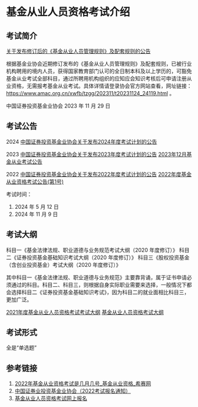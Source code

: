 # 基金从业人员资格考试介绍


## 考试简介

[关于发布修订后的《基金从业人员管理规则》及配套规则的公告](https://www.amac.org.cn/xwfb/tzgg/202311/t20231124_24119.html)

根据基金业协会近期修订发布的《基金从业人员管理规则》及配套规则，已被行业机构聘用的境内人员，获得国家教育部门认可的全日制本科及以上学历的，可豁免基金从业考试全部科目，通过所聘用机构组织的应知应会知识考核后可申请注册从业资格，无需报考基金从业考试。具体详情请登录协会官方网站查看，网址链接： https://www.amac.org.cn/xwfb/tzgg/202311/t20231124_24119.html 。

中国证券投资基金业协会
2023 年 11 月 29 日

## 考试公告

2024
[中国证券投资基金业协会关于发布2024年度考试计划的公告](https://www.amac.org.cn/xwfb/xhyw/202312/t20231225_25026.html)

2023
[中国证券投资基金业协会关于发布2023年度考试计划的公告](https://www.amac.org.cn/fwdt/wyb/rygl/djgrysjpjcs/kstz/202311/t20231127_24920.html)
[2023年12月基金从业考试公告](https://www.amac.org.cn/xwfb/xhyw/202311/t20231129_24906.html)

2022
[中国证券投资基金业协会关于发布2022年度考试计划的公告](https://www.amac.org.cn/businessservices_2025/cyrygl/cyks/ksdt/202201/t20220112_13284.html)
[2022年度基金从业资格考试公告(第1号)](https://www.amac.org.cn/xwfb/xhyw/202202/t20220218_15695.html)

考试时间：
1. 2024 年 5 月 12 日
2. 2024 年 11 月 9 日

## 考试大纲

科目一《基金法律法规、职业道德与业务规范考试大纲（2020 年度修订）》
科目二《证券投资基金基础知识考试大纲（2020 年度修订）》
科目三《股权投资基金（含创业投资基金）考试大纲（2020 年度修订）》

其中科目一《基金法律法规、职业道德与业务规范》主要靠背诵，属于证书申请必须通过的科目。科目二、科目三，则根据自身实际职业需要来选择，一般情况下都会选择科目二《证券投资基金基础知识考试》，因为科目二的就业面相比科目三，更加广泛。

[2021年度基金从业人员资格考试考试大纲](https://baoming.amac.org.cn/jjksreg/jjgg/NewsOutline2021.html)
[基金从业人员资格考试大纲](https://baoming.amac.org.cn/CZSB30-Site/#/defaultexamOutlineList)


## 考试形式

全是“单选题”

## 参考链接
1. [2022年基金从业资格考试是几月几号\_基金从业资格\_希赛网](https://www.educity.cn/jjcy/2331495.html)
2. [中国证券业投资基金业协会（2022考试报名通知）](https://www.amac.org.cn/businessservices_2025/cyrygl/cyks/ksdt/202201/t20220112_13284.html)
3. [基金从业人员资格考试网上报名](https://baoming.amac.org.cn/CZSB30-Site/#/default/login)